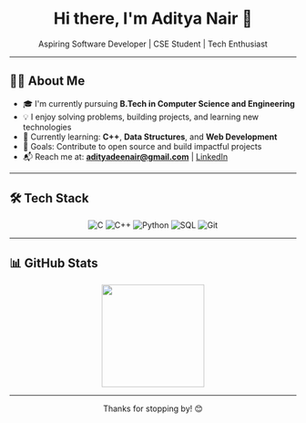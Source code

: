 <h1 align="center">Hi there, I'm Aditya Nair 👋</h1>

<p align="center">
  Aspiring Software Developer | CSE Student | Tech Enthusiast
</p>

---

## 🧑‍💻 About Me

- 🎓 I'm currently pursuing **B.Tech in Computer Science and Engineering**
- 💡 I enjoy solving problems, building projects, and learning new technologies
- 🌱 Currently learning: **C++**, **Data Structures**, and **Web Development**
- 🚀 Goals: Contribute to open source and build impactful projects
- 📬 Reach me at: **adityadeenair@gmail.com** | [LinkedIn](https://www.linkedin.com/in/aditya-d-nair-959762330/)

---

## 🛠️ Tech Stack

<div align="center">
  
  ![C](https://img.shields.io/badge/C-00599C?style=for-the-badge&logo=c&logoColor=white)
  ![C++](https://img.shields.io/badge/C++-00599C?style=for-the-badge&logo=cplusplus&logoColor=white)
  ![Python](https://img.shields.io/badge/Python-3776AB?style=for-the-badge&logo=python&logoColor=white)
  ![SQL](https://img.shields.io/badge/SQL-336791?style=for-the-badge&logo=postgresql&logoColor=white)
  ![Git](https://img.shields.io/badge/Git-F05032?style=for-the-badge&logo=git&logoColor=white)

</div>

---

## 📊 GitHub Stats

<p align="center">
  <img src="https://github-readme-stats.vercel.app/api?username=adityanair&show_icons=true&theme=gruvbox" height="180">
</p>

---

<p align="center">Thanks for stopping by! 😊</p>
